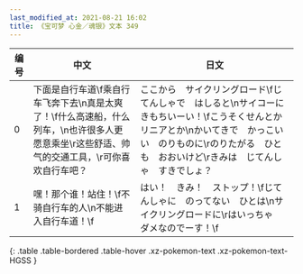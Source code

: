 ```yaml
---
last_modified_at: 2021-08-21 16:02
title: 《宝可梦 心金／魂银》文本 349
---
```

| 编号 | 中文 | 日文 |
| ---- | ---- | ---- |
| 0 | 下面是自行车道\f乘自行车飞奔下去\n真是太爽了！\f什么高速船，什么列车，\n也许很多人更愿意乘坐\r这些舒适、帅气的交通工具，\r可你喜欢自行车吧？ | ここから　サイクリングロード\fじてんしゃで　はしると\nサイコーに　きもちいーい！\fこうそくせんとか　リニアとか\nかいてきで　かっこいい　のりものに\rのりたがる　ひとも　おおいけど\rきみは　じてんしゃ　すきでしょ？ |
| 1 | 嘿！那个谁！站住！\f不骑自行车的人\n不能进入自行车道！\f | はい！　きみ！　ストップ！\fじてんしゃに　のってない　ひとは\nサイクリングロードに\rはいっちゃ　ダメなのでーす！\f |
{: .table .table-bordered .table-hover .xz-pokemon-text .xz-pokemon-text-HGSS }